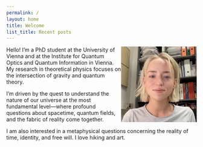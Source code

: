 ```yaml
---
permalink: /
layout: home
title: Welcome
list_title: Recent posts
---
```


<img align="right" src="./assets/imgs/selfie.jpg" width="200px"/>
Hello! I’m a PhD student at the University of Vienna and at the Institute for Quantum Optics and Quantum Information in Vienna. My research in theoretical physics focuses on the intersection of gravity and quantum theory. 



I’m driven by the quest to understand the nature of our universe at the most fundamental level—where profound questions about spacetime, quantum fields, and the fabric of reality come together.

I am also interested in a metaphysical questions concerning the reality of time, identity, and free will. I love hiking and art. 





